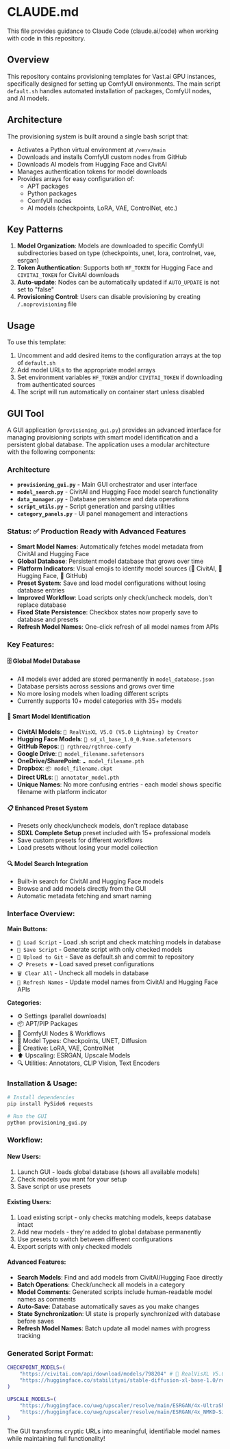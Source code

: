 # CLAUDE.md

This file provides guidance to Claude Code (claude.ai/code) when working with code in this repository.

## Overview

This repository contains provisioning templates for Vast.ai GPU instances, specifically designed for setting up ComfyUI environments. The main script `default.sh` handles automated installation of packages, ComfyUI nodes, and AI models.

## Architecture

The provisioning system is built around a single bash script that:
- Activates a Python virtual environment at `/venv/main`
- Downloads and installs ComfyUI custom nodes from GitHub
- Downloads AI models from Hugging Face and CivitAI
- Manages authentication tokens for model downloads
- Provides arrays for easy configuration of:
  - APT packages
  - Python packages
  - ComfyUI nodes
  - AI models (checkpoints, LoRA, VAE, ControlNet, etc.)

## Key Patterns

1. **Model Organization**: Models are downloaded to specific ComfyUI subdirectories based on type (checkpoints, unet, lora, controlnet, vae, esrgan)
2. **Token Authentication**: Supports both `HF_TOKEN` for Hugging Face and `CIVITAI_TOKEN` for CivitAI downloads
3. **Auto-update**: Nodes can be automatically updated if `AUTO_UPDATE` is not set to "false"
4. **Provisioning Control**: Users can disable provisioning by creating `/.noprovisioning` file

## Usage

To use this template:
1. Uncomment and add desired items to the configuration arrays at the top of `default.sh`
2. Add model URLs to the appropriate model arrays
3. Set environment variables `HF_TOKEN` and/or `CIVITAI_TOKEN` if downloading from authenticated sources
4. The script will run automatically on container start unless disabled

## GUI Tool

A GUI application (`provisioning_gui.py`) provides an advanced interface for managing provisioning scripts with smart model identification and a persistent global database. The application uses a modular architecture with the following components:

### Architecture
- **`provisioning_gui.py`** - Main GUI orchestrator and user interface
- **`model_search.py`** - CivitAI and Hugging Face model search functionality  
- **`data_manager.py`** - Database persistence and data operations
- **`script_utils.py`** - Script generation and parsing utilities
- **`category_panels.py`** - UI panel management and interactions

### Status: ✅ Production Ready with Advanced Features
- **Smart Model Names**: Automatically fetches model metadata from CivitAI and Hugging Face
- **Global Database**: Persistent model database that grows over time
- **Platform Indicators**: Visual emojis to identify model sources (🎨 CivitAI, 🤗 Hugging Face, 📁 GitHub)
- **Preset System**: Save and load model configurations without losing database entries
- **Improved Workflow**: Load scripts only check/uncheck models, don't replace database
- **Fixed State Persistence**: Checkbox states now properly save to database and presets
- **Refresh Model Names**: One-click refresh of all model names from APIs

### Key Features:

#### 🗄️ **Global Model Database**
- All models ever added are stored permanently in `model_database.json`
- Database persists across sessions and grows over time
- No more losing models when loading different scripts
- Currently supports 10+ model categories with 35+ models

#### 🎯 **Smart Model Identification**
- **CivitAI Models**: `🎨 RealVisXL V5.0 (V5.0 Lightning) by Creator`
- **Hugging Face Models**: `🤗 sd_xl_base_1.0_0.9vae.safetensors`
- **GitHub Repos**: `📁 rgthree/rgthree-comfy`
- **Google Drive**: `💾 model_filename.safetensors`
- **OneDrive/SharePoint**: `☁️ model_filename.pth`
- **Dropbox**: `📦 model_filename.ckpt`
- **Direct URLs**: `🔗 annotator_model.pth`
- **Unique Names**: No more confusing entries - each model shows specific filename with platform indicator

#### 📋 **Enhanced Preset System**
- Presets only check/uncheck models, don't replace database
- **SDXL Complete Setup** preset included with 15+ professional models
- Save custom presets for different workflows
- Load presets without losing your model collection

#### 🔍 **Model Search Integration**
- Built-in search for CivitAI and Hugging Face models
- Browse and add models directly from the GUI
- Automatic metadata fetching and smart naming

### Interface Overview:

**Main Buttons:**
- `📂 Load Script` - Load .sh script and check matching models in database
- `💾 Save Script` - Generate script with only checked models
- `🚀 Upload to Git` - Save as default.sh and commit to repository
- `📋 Presets ▼` - Load saved preset configurations
- `🗑️ Clear All` - Uncheck all models in database
- `🔄 Refresh Names` - Update model names from CivitAI and Hugging Face APIs

**Categories:**
- ⚙️ Settings (parallel downloads)
- 📦 APT/PIP Packages
- 🔧 ComfyUI Nodes & Workflows
- 🎯 Model Types: Checkpoints, UNET, Diffusion
- 🎨 Creative: LoRA, VAE, ControlNet
- ⬆️ Upscaling: ESRGAN, Upscale Models
- 🔍 Utilities: Annotators, CLIP Vision, Text Encoders

### Installation & Usage:

```bash
# Install dependencies
pip install PySide6 requests

# Run the GUI
python provisioning_gui.py
```

### Workflow:

#### New Users:
1. Launch GUI - loads global database (shows all available models)
2. Check models you want for your setup
3. Save script or use presets

#### Existing Users:
1. Load existing script - only checks matching models, keeps database intact
2. Add new models - they're added to global database permanently
3. Use presets to switch between different configurations
4. Export scripts with only checked models

#### Advanced Features:
- **Search Models**: Find and add models from CivitAI/Hugging Face directly
- **Batch Operations**: Check/uncheck all models in a category
- **Model Comments**: Generated scripts include human-readable model names as comments
- **Auto-Save**: Database automatically saves as you make changes
- **State Synchronization**: UI state is properly synchronized with database before saves
- **Refresh Model Names**: Batch update all model names with progress tracking

### Generated Script Format:

```bash
CHECKPOINT_MODELS=(
    "https://civitai.com/api/download/models/798204" # 🎨 RealVisXL V5.0 (V5.0 Lightning) by Creator
    "https://huggingface.co/stabilityai/stable-diffusion-xl-base-1.0/resolve/main/sd_xl_base_1.0_0.9vae.safetensors" # 🤗 sd_xl_base_1.0_0.9vae.safetensors
)

UPSCALE_MODELS=(
    "https://huggingface.co/uwg/upscaler/resolve/main/ESRGAN/4x-UltraSharp.pth" # 🤗 4x-UltraSharp.pth
    "https://huggingface.co/uwg/upscaler/resolve/main/ESRGAN/4x_NMKD-Siax_200k.pth" # 🤗 4x_NMKD-Siax_200k.pth
)
```

The GUI transforms cryptic URLs into meaningful, identifiable model names while maintaining full functionality!